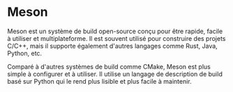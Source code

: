 # Meson

Meson est un système de build open-source conçu pour être rapide, facile à utiliser et multiplateforme. Il est souvent utilisé pour construire des projets C/C++, mais il supporte également d'autres langages comme Rust, Java, Python, etc.

Comparé à d'autres systèmes de build comme CMake, Meson est plus simple à configurer et à utiliser. Il utilise un langage de description de build basé sur Python qui le rend plus lisible et plus facile à maintenir.
